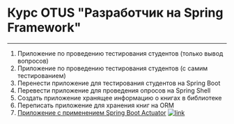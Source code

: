 # Курс OTUS "Разработчик на Spring Framework"

---

1. Приложение по проведению тестирования студентов (только вывод вопросов)
2. Приложение по проведению тестирования студентов (с самим тестированием)
3. Перенести приложение для тестирования студентов на Spring Boot
5. Перевести приложение для проведения опросов на Spring Shell
7. Создать приложение хранящее информацию о книгах в библиотеке
9. Переписать приложение для хранения книг на ORM
30. [Приложение с применением Spring Boot Actuator](exercise-30-spring-boot-actuator/README.md)  [![link](https://img.shields.io/badge/-Repository%20link-969c56?logo=github)](https://github.com/OshovskiiVladislav/OTUS/blob/master/exercise-30-spring-boot-actuator/src/main/java/com/oshovskii/otus/MainApplication.java)
